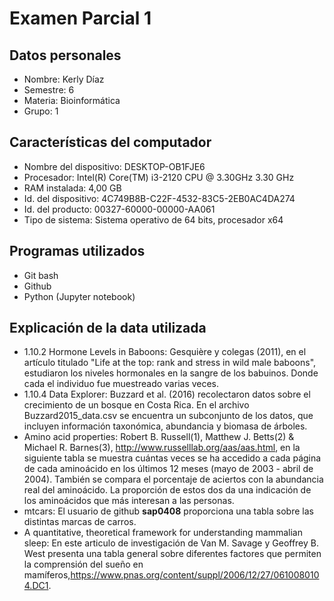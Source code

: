 # Examen Parcial 1

## Datos personales
  - Nombre: Kerly Díaz 
  - Semestre: 6 
  - Materia: Bioinformática 
  - Grupo: 1
     
## Características del computador
  - Nombre del dispositivo: DESKTOP-OB1FJE6
  - Procesador: Intel(R) Core(TM) i3-2120 CPU @ 3.30GHz 3.30 GHz 
  - RAM instalada: 4,00 GB
  - Id. del dispositivo:	4C749B8B-C22F-4532-83C5-2EB0AC4DA274
  - Id. del producto:	00327-60000-00000-AA061
  - Tipo de sistema:	Sistema operativo de 64 bits, procesador x64

## Programas utilizados
  - Git bash
  - Github
  - Python (Jupyter notebook)

## Explicación de la data utilizada
  -  1.10.2 Hormone Levels in Baboons: Gesquière y colegas (2011), en el artículo titulado "Life at the top: rank and stress in wild male baboons", estudiaron los niveles hormonales en la sangre de los babuinos. Donde cada el individuo fue muestreado varias     veces. 
  -  1.10.4 Data Explorer: Buzzard et al. (2016) recolectaron datos sobre el crecimiento de un bosque en Costa Rica. En el archivo Buzzard2015_data.csv se encuentra un subconjunto de los datos, que incluyen información taxonómica, abundancia y biomasa de árboles. 
  -  Amino acid properties: Robert B. Russell(1), Matthew J. Betts(2) & Michael R. Barnes(3), http://www.russelllab.org/aas/aas.html, en la siguiente tabla se muestra cuántas veces se ha accedido a cada página de cada aminoácido en los últimos 12 meses (mayo de 2003 - abril de 2004). También se compara el porcentaje de aciertos con la abundancia real del aminoácido. La proporción de estos dos da una indicación de los aminoácidos que más interesan a las personas. 
  -  mtcars: El usuario de github **sap0408** proporciona una tabla sobre las distintas marcas de carros.  
  -  A quantitative, theoretical framework for understanding mammalian sleep: En este articulo de investigación de Van M. Savage y Geoffrey B. West presenta una tabla general sobre diferentes factores que permiten la comprensión del sueño en mamíferos,https://www.pnas.org/content/suppl/2006/12/27/0610080104.DC1. 

